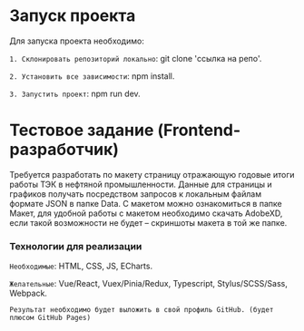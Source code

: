 # Запуск проекта

Для запуска проекта необходимо:   


```1. Cклонировать репозиторий локально```: git clone 'ссылка на репо'.


```2. Установить все зависимости```: npm install.


```3. Запустить проект```: npm run dev.



# Тестовое задание (Frontend-разработчик)


Требуется разработать по макету страницу отражающую годовые итоги работы ТЭК в нефтяной промышленности. 
Данные для страницы и графиков получать посредством запросов к локальным файлам формате JSON в папке Data. C макетом можно ознакомиться в папке Макет, для удобной работы с макетом необходимо скачать AdobeXD, если такой возможности не будет – скриншоты макета в той же папке.

### Технологии для реализации


```Необходимые```: HTML, CSS, JS, ECharts.

```Желательные```: Vue/React, Vuex/Pinia/Redux, Typescript, Stylus/SCSS/Sass, Webpack.

```Результат необходимо будет выложить в свой профиль GitHub. (будет плюсом GitHub Pages)```

